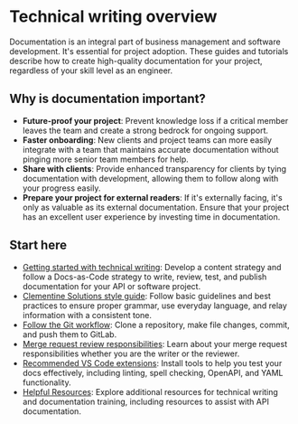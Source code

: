 # Technical writing overview

Documentation is an integral part of business management and software development. It's essential for project adoption. These guides and tutorials describe how to create high-quality documentation for your project, regardless of your skill level as an engineer.

## Why is documentation important?

- **Future-proof your project**: Prevent knowledge loss if a critical member leaves the team and create a strong bedrock for ongoing support.
- **Faster onboarding**: New clients and project teams can more easily integrate with a team that maintains accurate documentation without pinging more senior team members for help.
- **Share with clients**: Provide enhanced transparency for clients by tying documentation with development, allowing them to follow along with your progress easily.
- **Prepare your project for external readers**: If it's externally facing, it's only as valuable as its external documentation. Ensure that your project has an excellent user experience by investing time in documentation.

## Start here

- [Getting started with technical writing](getting-started/content-strategy.md): Develop a content strategy and follow a Docs-as-Code strategy to write, review, test, and publish documentation for your API or software project.
- [Clementine Solutions style guide](style-guide/best-practices.md): Follow basic guidelines and best practices to ensure proper grammar, use everyday language, and relay information with a consistent tone.
- [Follow the Git workflow](tutorials/git-workflow.md): Clone a repository, make file changes, commit, and push them to GitLab.
- [Merge request review responsibilities](tutorials/review-responsibilities.md): Learn about your merge request responsibilities whether you are the writer or the reviewer.
- [Recommended VS Code extensions](reference/recommended-extensions.md): Install tools to help you test your docs effectively, including linting, spell checking, OpenAPI, and YAML functionality.
- [Helpful Resources](reference/helpful-resources.md): Explore additional resources for technical writing and documentation training, including resources to assist with API documentation.
